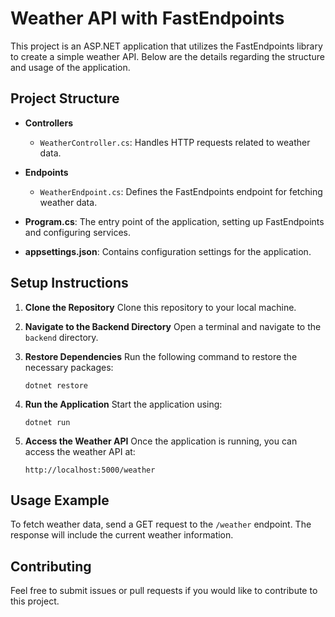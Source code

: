 # Weather API with FastEndpoints

This project is an ASP.NET application that utilizes the FastEndpoints library to create a simple weather API. Below are the details regarding the structure and usage of the application.

## Project Structure

- **Controllers**
  - `WeatherController.cs`: Handles HTTP requests related to weather data.
  
- **Endpoints**
  - `WeatherEndpoint.cs`: Defines the FastEndpoints endpoint for fetching weather data.

- **Program.cs**: The entry point of the application, setting up FastEndpoints and configuring services.

- **appsettings.json**: Contains configuration settings for the application.

## Setup Instructions

1. **Clone the Repository**
   Clone this repository to your local machine.

2. **Navigate to the Backend Directory**
   Open a terminal and navigate to the `backend` directory.

3. **Restore Dependencies**
   Run the following command to restore the necessary packages:
   ```
   dotnet restore
   ```

4. **Run the Application**
   Start the application using:
   ```
   dotnet run
   ```

5. **Access the Weather API**
   Once the application is running, you can access the weather API at:
   ```
   http://localhost:5000/weather
   ```

## Usage Example

To fetch weather data, send a GET request to the `/weather` endpoint. The response will include the current weather information.

## Contributing

Feel free to submit issues or pull requests if you would like to contribute to this project.